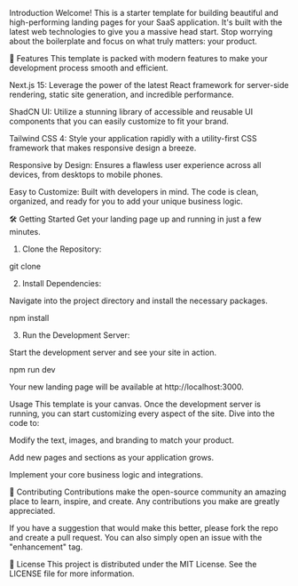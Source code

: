Introduction
Welcome! This is a starter template for building beautiful and high-performing landing pages for your SaaS application. It's built with the latest web technologies to give you a massive head start. Stop worrying about the boilerplate and focus on what truly matters: your product.

🚀 Features
This template is packed with modern features to make your development process smooth and efficient.

Next.js 15: Leverage the power of the latest React framework for server-side rendering, static site generation, and incredible performance.

ShadCN UI: Utilize a stunning library of accessible and reusable UI components that you can easily customize to fit your brand.

Tailwind CSS 4: Style your application rapidly with a utility-first CSS framework that makes responsive design a breeze.

Responsive by Design: Ensures a flawless user experience across all devices, from desktops to mobile phones.

Easy to Customize: Built with developers in mind. The code is clean, organized, and ready for you to add your unique business logic.

🛠️ Getting Started
Get your landing page up and running in just a few minutes.

1. Clone the Repository:

git clone 

2. Install Dependencies:

Navigate into the project directory and install the necessary packages.

npm install

3. Run the Development Server:

Start the development server and see your site in action.

npm run dev

Your new landing page will be available at http://localhost:3000.

Usage
This template is your canvas. Once the development server is running, you can start customizing every aspect of the site. Dive into the code to:

Modify the text, images, and branding to match your product.

Add new pages and sections as your application grows.

Implement your core business logic and integrations.

🤝 Contributing
Contributions make the open-source community an amazing place to learn, inspire, and create. Any contributions you make are greatly appreciated.

If you have a suggestion that would make this better, please fork the repo and create a pull request. You can also simply open an issue with the "enhancement" tag.

📜 License
This project is distributed under the MIT License. See the LICENSE file for more information.